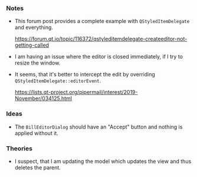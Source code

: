 ### Notes

-   This forum post provides a complete example with `QStyledItemDelegate` and everything.

    https://forum.qt.io/topic/116372/qstyleditemdelegate-createeditor-not-getting-called

-   I am having an issue where the editor is closed immediately, if I try to resize the window.

-   It seems, that it's better to intercept the edit by overriding `QStyledItemDelegate::editorEvent`.

    https://lists.qt-project.org/pipermail/interest/2019-November/034125.html

### Ideas

-   The `BillEditorDialog` should have an "Accept" button and nothing is applied without it.

### Theories

-   I suspect, that I am updating the model which updates the view and thus deletes the parent.

